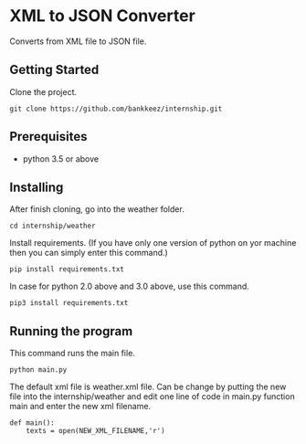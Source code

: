 # XML to JSON Converter

Converts from XML file to JSON file.

## Getting Started

Clone the project.

```
git clone https://github.com/bankkeez/internship.git
```

## Prerequisites

* python 3.5 or above

## Installing

After finish cloning, go into the weather folder.

```
cd internship/weather
```

Install requirements. (If you have only one version of python on yor machine then you can simply enter this command.)

```
pip install requirements.txt
```

In case for python 2.0 above and 3.0 above, use this command.

```
pip3 install requirements.txt
```

## Running the program

This command runs the main file.

```
python main.py
```

The default xml file is weather.xml file. Can be change by putting the new file into the internship/weather and edit one line of code in main.py function main and enter the new xml filename.

```
def main():
    texts = open(NEW_XML_FILENAME,'r')
```